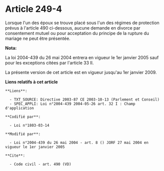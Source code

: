 # Article 249-4

Lorsque l'un des époux se trouve placé sous l'un des régimes de protection prévus à l'article 490 ci-dessous, aucune demande
en divorce par consentement mutuel ou pour acceptation du principe de la rupture du mariage ne peut être présentée.

**Nota:**

La loi 2004-439 du 26 mai 2004 entrera en vigueur le 1er janvier 2005 sauf pour les exceptions citées par l'article 33 II.

La présente version de cet article est en vigueur jusqu'au 1er janvier 2009.

**Liens relatifs à cet article**

	**Liens**:

	  - TXT_SOURCE: Directive 2003-87 CE 2003-10-13 (Parlement et Conseil)
	  - SPEC_APPLI: Loi n°2004-439 2004-05-26 art. 32 I : Champ d'application

	**Codifié par**:

	  - Loi n°1803-03-14

	**Modifié par**:

	  - Loi n°2004-439 du 26 mai 2004 - art. 8 () JORF 27 mai 2004 en vigueur le 1er janvier 2005

	**Cite**:

	  - Code civil - art. 490 (VD)
